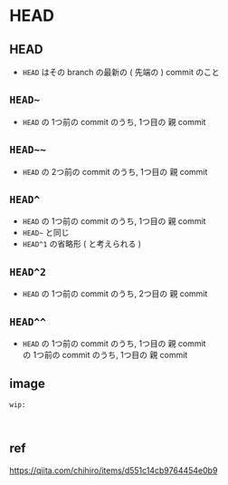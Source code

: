 
# HEAD


## HEAD

- `HEAD` はその branch の最新の ( 先端の ) commit のこと


## `HEAD~`

- `HEAD` の 1つ前の commit のうち, 1つ目の 親 commit


## `HEAD~~`

- `HEAD` の 2つ前の commit のうち, 1つ目の 親 commit


## `HEAD^`

- `HEAD` の 1つ前の commit のうち, 1つ目の 親 commit
- `HEAD~` と同じ
- `HEAD^1` の省略形 ( と考えられる )


## `HEAD^2`

- `HEAD` の 1つ前の commit のうち, 2つ目の 親 commit


## `HEAD^^`

- `HEAD` の 1つ前の commit のうち, 1つ目の 親 commit  
    の 1つ前の commit のうち, 1つ目の 親 commit


## image

```
wip:



```


## ref

https://qiita.com/chihiro/items/d551c14cb9764454e0b9


